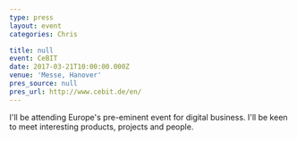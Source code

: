 ```yaml
---
type: press
layout: event
categories: Chris

title: null
event: CeBIT
date: 2017-03-21T10:00:00.000Z
venue: 'Messe, Hanover'
pres_source: null
pres_url: http://www.cebit.de/en/
---
```


I'll be attending Europe's pre-eminent event for digital business. I'll be keen to meet interesting products, projects and people.
